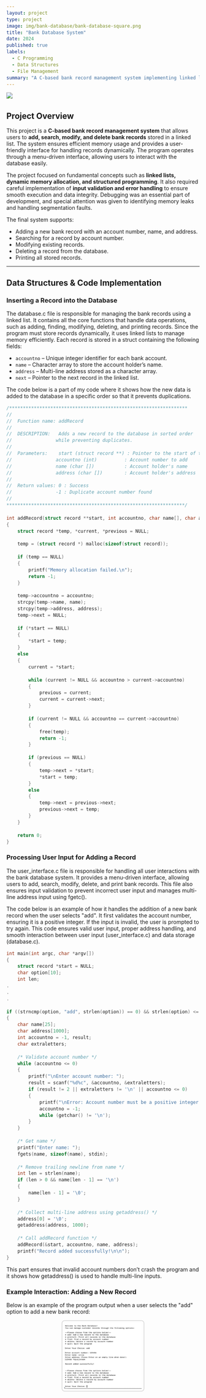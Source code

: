 ```yaml
---
layout: project
type: project
image: img/bank-database/bank-database-square.png
title: "Bank Database System"
date: 2024
published: true
labels:
  - C Programming
  - Data Structures
  - File Management
summary: "A C-based bank record management system implementing linked lists for dynamic record storage."
---
```


<img class="img-fluid" src="../img/bank-database/bank-database-header.png">

## Project Overview  
This project is a **C-based bank record management system** that allows users to **add, search, modify, and delete bank records** stored in a linked list. The system ensures efficient memory usage and provides a user-friendly interface for handling records dynamically. The program operates through a menu-driven interface, allowing users to interact with the database easily.  

The project focused on fundamental concepts such as **linked lists, dynamic memory allocation, and structured programming**. It also required careful implementation of **input validation and error handling** to ensure smooth execution and data integrity. Debugging was an essential part of development, and special attention was given to identifying memory leaks and handling segmentation faults.  

The final system supports:  
- Adding a new bank record with an account number, name, and address.  
- Searching for a record by account number.  
- Modifying existing records.  
- Deleting a record from the database.  
- Printing all stored records.  

---

## Data Structures & Code Implementation 

### Inserting a Record into the Database 
The database.c file is responsible for managing the bank records using a linked list. It contains all the core functions that handle data operations, such as adding, finding, modifying, deleting, and printing records. Since the program must store records dynamically, it uses linked lists to manage memory efficiently. Each record is stored in a struct containing the following fields:  

- `accountno` – Unique integer identifier for each bank account.  
- `name` – Character array to store the account holder’s name.  
- `address` – Multi-line address stored as a character array.  
- `next` – Pointer to the next record in the linked list.

The code below is a part of my code where it shows how the new data is added to the database in a specific order so that it prevents duplications. 

```c
/*****************************************************************
//
//  Function name: addRecord
//
//  DESCRIPTION:   Adds a new record to the database in sorted order
//                while preventing duplicates.
//
//  Parameters:    start (struct record **) : Pointer to the start of the list
//                accountno (int)          : Account number to add
//                name (char [])           : Account holder's name
//                address (char [])        : Account holder's address
//
//  Return values: 0 : Success
//                -1 : Duplicate account number found
//
*****************************************************************/

int addRecord(struct record **start, int accountno, char name[], char address[]) 
{
    struct record *temp, *current, *previous = NULL;

    temp = (struct record *) malloc(sizeof(struct record));

    if (temp == NULL) 
    {
        printf("Memory allocation failed.\n");
        return -1;
    }

    temp->accountno = accountno;
    strcpy(temp->name, name);
    strcpy(temp->address, address);
    temp->next = NULL;

    if (*start == NULL) 
    {
        *start = temp;
    } 
    else 
    {
        current = *start;

        while (current != NULL && accountno > current->accountno) 
        {
            previous = current;
            current = current->next;
        }

        if (current != NULL && accountno == current->accountno) 
        {
            free(temp);
            return -1;
        }

        if (previous == NULL) 
        {
            temp->next = *start;
            *start = temp;
        } 
        else 
        {
            temp->next = previous->next;
            previous->next = temp;
        }
    }

    return 0;
}
```
### Processing User Input for Adding a Record
The user_interface.c file is responsible for handling all user interactions with the bank database system. It provides a menu-driven interface, allowing users to add, search, modify, delete, and print bank records. This file also ensures input validation to prevent incorrect user input and manages multi-line address input using fgetc().

The code below is an example of how it handles the addition of a new bank record when the user selects "add". It first validates the account number, ensuring it is a positive integer. If the input is invalid, the user is prompted to try again. This code ensures valid user input, proper address handling, and smooth interaction between user input (user_interface.c) and data storage (database.c).

```c
int main(int argc, char *argv[]) 
{    
    struct record *start = NULL;
    char option[10];
    int len;
.
.
.

if ((strncmp(option, "add", strlen(option)) == 0) && strlen(option) <= 3)
{
    char name[25];
    char address[1000];
    int accountno = -1, result;
    char extraletters;

    /* Validate account number */
    while (accountno <= 0)
    {
        printf("\nEnter account number: ");
        result = scanf("%d%c", &accountno, &extraletters);
        if (result != 2 || extraletters != '\n' || accountno <= 0)
        {
            printf("\nError: Account number must be a positive integer.\n");
            accountno = -1;
            while (getchar() != '\n');
        }
    }

    /* Get name */
    printf("Enter name: ");
    fgets(name, sizeof(name), stdin);

    /* Remove trailing newline from name */
    int len = strlen(name);
    if (len > 0 && name[len - 1] == '\n')
    {
        name[len - 1] = '\0';
    }

    /* Collect multi-line address using getaddress() */
    address[0] = '\0';
    getaddress(address, 1000);

    /* Call addRecord function */
    addRecord(&start, accountno, name, address);
    printf("Record added successfully!\n\n");
}
```
This part ensures that invalid account numbers don’t crash the program and it shows how getaddress() is used to handle multi-line inputs.

### Example Interaction: Adding a New Record
Below is an example of the program output when a user selects the "add" option to add a new bank record:

<div style="text-align: center;">
    <img src="../img/BankCode.PNG" alt="Bank Code Screenshot" style="max-width: 40%; border: 2px solid #ddd; border-radius: 8px; padding: 5px;">
</div> 
